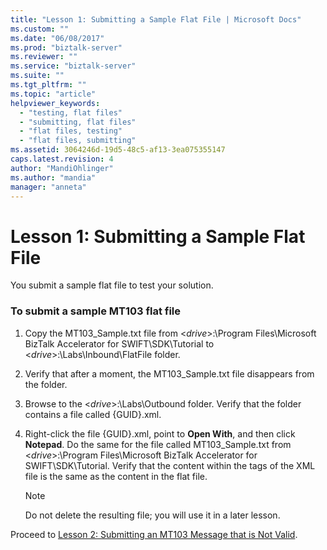 ```yaml
---
title: "Lesson 1: Submitting a Sample Flat File | Microsoft Docs"
ms.custom: ""
ms.date: "06/08/2017"
ms.prod: "biztalk-server"
ms.reviewer: ""
ms.service: "biztalk-server"
ms.suite: ""
ms.tgt_pltfrm: ""
ms.topic: "article"
helpviewer_keywords: 
  - "testing, flat files"
  - "submitting, flat files"
  - "flat files, testing"
  - "flat files, submitting"
ms.assetid: 3064246d-19d5-48c5-af13-3ea075355147
caps.latest.revision: 4
author: "MandiOhlinger"
ms.author: "mandia"
manager: "anneta"
---
```

# Lesson 1: Submitting a Sample Flat File
You submit a sample flat file to test your solution.  
  
### To submit a sample MT103 flat file  
  
1.  Copy the MT103_Sample.txt file from \<*drive*>:\Program Files\Microsoft BizTalk Accelerator for SWIFT\SDK\Tutorial to \<*drive*>:\Labs\Inbound\FlatFile folder.  
  
2.  Verify that after a moment, the MT103_Sample.txt file disappears from the folder.  
  
3.  Browse to the \<*drive*>:\Labs\Outbound folder. Verify that the folder contains a file called {GUID}.xml.  
  
4.  Right-click the file {GUID}.xml, point to **Open With**, and then click **Notepad**. Do the same for the file called MT103_Sample.txt from \<*drive*>:\Program Files\Microsoft BizTalk Accelerator for SWIFT\SDK\Tutorial. Verify that the content within the tags of the XML file is the same as the content in the flat file.  
  
    > [!NOTE]
    >  Do not delete the resulting file; you will use it in a later lesson.  
  
 Proceed to [Lesson 2: Submitting an MT103 Message that is Not Valid](../../adapters-and-accelerators/accelerator-swift/lesson-2-submitting-an-mt103-message-that-is-not-valid.md).